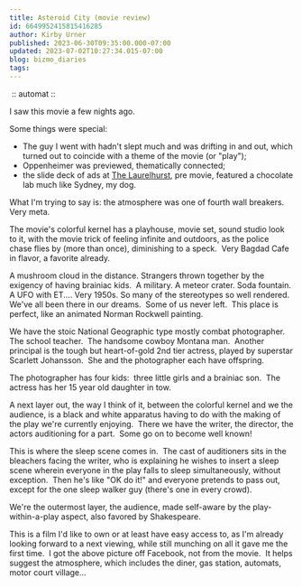 ```yaml
---
title: Asteroid City (movie review)
id: 6649952415815416285
author: Kirby Urner
published: 2023-06-30T09:35:00.000-07:00
updated: 2023-07-02T10:27:34.015-07:00
blog: bizmo_diaries
tags: 
---
```


[](https://blogger.googleusercontent.com/img/b/R29vZ2xl/AVvXsEiCyWVzWcP3I4vCphcRJJLaoKGlL5B6aczGQzSnh9Peo0dAQD77LTOABYih0p_VmlOHj1aTtHh26V5gX2G72H6jt-kIkTGcC8P0b34RDqznY-ulYO_C7ukIG3liG8n2yuKmk8eq4zCkceH2rke7dnxqXHhYI83zX_b7qqT5Fix24uKWIvUY3IUh/s837/automat_picture.jpg)

 :: automat ::

I saw this movie a few nights ago.  

Some things were special: 

- The guy I went with hadn't slept much and was drifting in and out, which turned out to coincide with a theme of the movie (or "play");   
- Oppenheimer was previewed, thematically connected; 
- the slide deck of ads at [The Laurelhurst](https://www.laurelhursttheater.com/), pre movie, featured a chocolate lab much like Sydney, my dog.  

What I'm trying to say is: the atmosphere was one of fourth wall breakers.  Very meta.

The movie's colorful kernel has a playhouse, movie set, sound studio look to it, with the movie trick of feeling infinite and outdoors, as the police chase flies by (more than once), diminishing to a speck.  Very Bagdad Cafe in flavor, a favorite already.

A mushroom cloud in the distance. Strangers thrown together by the exigency of having brainiac kids.  A military. A meteor crater. Soda fountain. A UFO with ET.... Very 1950s. So many of the stereotypes so well rendered. We've all been there in our dreams.  Some of us never left.  This place is perfect, like an animated Norman Rockwell painting. 

We have the stoic National Geographic type mostly combat photographer.  The school teacher.  The handsome cowboy Montana man.  Another principal is the tough but heart-of-gold 2nd tier actress, played by superstar Scarlett Johansson.  She and the photographer each have offspring.  

The photographer has four kids:  three little girls and a brainiac son.  The actress has her 15 year old daughter in tow.

A next layer out, the way I think of it, between the colorful kernel and we the audience, is a black and white apparatus having to do with the making of the play we're currently enjoying.  There we have the writer, the director, the actors auditioning for a part.  Some go on to become well known!  

This is where the sleep scene comes in.  The cast of auditioners sits in the bleachers facing the writer, who is explaining he wishes to insert a sleep scene wherein everyone in the play falls to sleep simultaneously, without exception.  Then he's like "OK do it!" and everyone pretends to pass out, except for the one sleep walker guy (there's one in every crowd).

We're the outermost layer, the audience, made self-aware by the play-within-a-play aspect, also favored by Shakespeare.

This is a film I'd like to own or at least have easy access to, as I'm already looking forward to a next viewing, while still munching on all it gave me the first time.  I got the above picture off Facebook, not from the movie.  It helps suggest the atmosphere, which includes the diner, gas station, automats, motor court village...